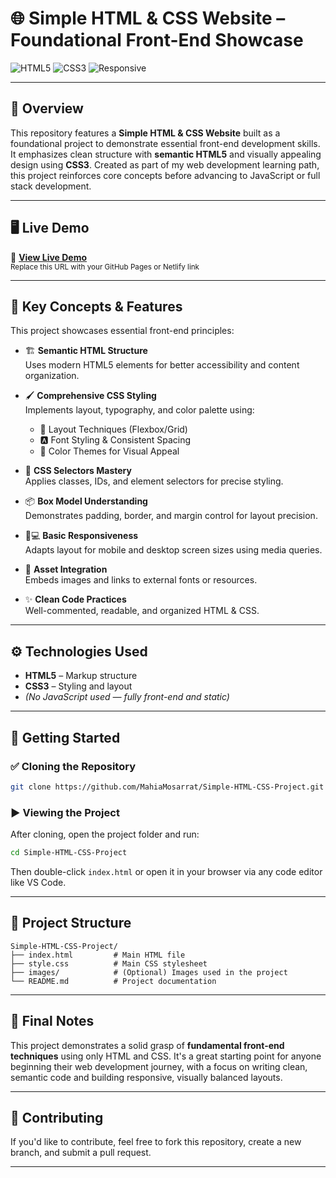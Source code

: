 # 🌐 Simple HTML & CSS Website – Foundational Front-End Showcase

![HTML5](https://img.shields.io/badge/HTML5-E34F26?logo=html5&logoColor=white)
![CSS3](https://img.shields.io/badge/CSS3-1572B6?logo=css3&logoColor=white)
![Responsive](https://img.shields.io/badge/Responsive%20Design-Enabled-brightgreen)

---

## 📘 Overview

This repository features a **Simple HTML & CSS Website** built as a foundational project to demonstrate essential front-end development skills. It emphasizes clean structure with **semantic HTML5** and visually appealing design using **CSS3**. Created as part of my web development learning path, this project reinforces core concepts before advancing to JavaScript or full stack development.

---

## 🖥️ Live Demo

🔗 [**View Live Demo**](https://simple-html-demo-website.netlify.app/)  
<sub>Replace this URL with your GitHub Pages or Netlify link</sub>

---

## 🔑 Key Concepts & Features

This project showcases essential front-end principles:

- 🏗️ **Semantic HTML Structure**  
  Uses modern HTML5 elements for better accessibility and content organization.

- 🖌️ **Comprehensive CSS Styling**  
  Implements layout, typography, and color palette using:

  - 📐 Layout Techniques (Flexbox/Grid)
  - 🅰️ Font Styling & Consistent Spacing
  - 🎨 Color Themes for Visual Appeal

- 🎯 **CSS Selectors Mastery**  
  Applies classes, IDs, and element selectors for precise styling.

- 📦 **Box Model Understanding**  
  Demonstrates padding, border, and margin control for layout precision.

- 📱💻 **Basic Responsiveness**  
  Adapts layout for mobile and desktop screen sizes using media queries.

- 📎 **Asset Integration**  
  Embeds images and links to external fonts or resources.

- ✨ **Clean Code Practices**  
  Well-commented, readable, and organized HTML & CSS.

---

## ⚙️ Technologies Used

- **HTML5** – Markup structure
- **CSS3** – Styling and layout
- *(No JavaScript used — fully front-end and static)*

---

## 🏁 Getting Started

### ✅ Cloning the Repository

```bash
git clone https://github.com/MahiaMosarrat/Simple-HTML-CSS-Project.git
```

### ▶️ Viewing the Project

After cloning, open the project folder and run:

```bash
cd Simple-HTML-CSS-Project
```

Then double-click `index.html` or open it in your browser via any code editor like VS Code.

---

## 📂 Project Structure

```
Simple-HTML-CSS-Project/
├── index.html         # Main HTML file
├── style.css          # Main CSS stylesheet
├── images/            # (Optional) Images used in the project
└── README.md          # Project documentation
```

---

## 🧩 Final Notes

This project demonstrates a solid grasp of **fundamental front-end techniques** using only HTML and CSS. It's a great starting point for anyone beginning their web development journey, with a focus on writing clean, semantic code and building responsive, visually balanced layouts.

---

## 🙌 Contributing

If you'd like to contribute, feel free to fork this repository, create a new branch, and submit a pull request.

---
